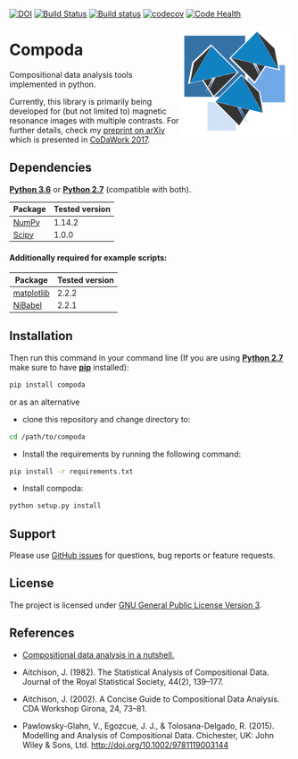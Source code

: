 [![DOI](https://zenodo.org/badge/78312374.svg)](https://zenodo.org/badge/latestdoi/78312374) [![Build Status](https://travis-ci.org/ofgulban/compoda.svg?branch=master)](https://travis-ci.org/ofgulban/compoda) [![Build status](https://ci.appveyor.com/api/projects/status/plrtbnjvf09h38xn?svg=true)](https://ci.appveyor.com/project/ofgulban/compoda)
 [![codecov](https://codecov.io/gh/ofgulban/compoda/branch/master/graph/badge.svg)](https://codecov.io/gh/ofgulban/compoda) [![Code Health](https://landscape.io/github/ofgulban/compoda/master/landscape.svg?style=flat)](https://landscape.io/github/ofgulban/compoda/master)



<img src="/visuals/logo.png" width=200 align="right" />

# Compoda

Compositional data analysis tools implemented in python.

Currently, this library is primarily being developed for (but not limited to) magnetic resonance images with multiple contrasts. For further details, check my [preprint on arXiv](https://arxiv.org/abs/1705.03457) which is presented in [CoDaWork 2017](http://www.compositionaldata.com/codawork2017/).

## Dependencies

**[Python 3.6](https://www.python.org/downloads/release/python-363/)** or **[Python 2.7](https://www.python.org/download/releases/2.7/)** (compatible with both).

| Package                                                 | Tested version |
|---------------------------------------------------------|----------------|
| [NumPy](http://www.numpy.org/)                          | 1.14.2         |
| [Scipy](https://www.scipy.org/)                         | 1.0.0          |

#### Additionally required for example scripts:

| Package                                                 | Tested version |
|---------------------------------------------------------|----------------|
| [matplotlib](http://matplotlib.org/)                    | 2.2.2          |
| [NiBabel](http://nipy.org/nibabel/)                     | 2.2.1          |


## Installation

Then run this command in your command line (If you are using [**Python 2.7**](https://www.python.org/download/releases/2.7/) make sure to have [**pip**](https://en.wikipedia.org/wiki/Pip_(package_manager)) installed):

```bash
pip install compoda
```

or as an alternative
- clone this repository and change directory to:
```bash
cd /path/to/compoda
```
- Install the requirements by running the following command:
```bash
pip install -r requirements.txt
```
- Install compoda:
```bash
python setup.py install
```

## Support

Please use [GitHub issues](https://github.com/ofgulban/compoda/issues) for questions, bug reports or feature requests.

## License

The project is licensed under [GNU General Public License Version 3](http://www.gnu.org/licenses/gpl.html).

## References

* [Compositional data analysis in a nutshell.](http://www.sediment.uni-goettingen.de/staff/tolosana/extra/CoDaNutshell.pdf)

* Aitchison, J. (1982). The Statistical Analysis of Compositional Data. Journal of the Royal Statistical Society, 44(2), 139–177.

* Aitchison, J. (2002). A Concise Guide to Compositional Data Analysis. CDA Workshop Girona, 24, 73–81.

* Pawlowsky-Glahn, V., Egozcue, J. J., & Tolosana-Delgado, R. (2015). Modelling and Analysis of Compositional Data. Chichester, UK: John Wiley & Sons, Ltd. http://doi.org/10.1002/9781119003144
